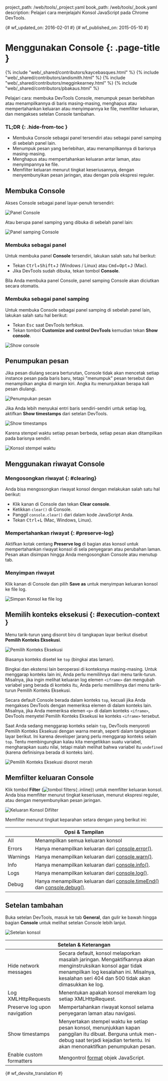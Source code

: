 project_path: /web/tools/_project.yaml
book_path: /web/tools/_book.yaml
description: Pelajari cara menjelajahi Konsol JavaScript pada Chrome DevTools.

{# wf_updated_on: 2016-02-01 #}
{# wf_published_on: 2015-05-10 #}

# Menggunakan Console {: .page-title }

{% include "web/_shared/contributors/kaycebasques.html" %}
{% include "web/_shared/contributors/andismith.html" %}
{% include "web/_shared/contributors/megginkearney.html" %}
{% include "web/_shared/contributors/pbakaus.html" %}

Pelajari cara: membuka DevTools Console, menumpuk pesan 
berlebihan atau menampilkannya di baris masing-masing, menghapus atau mempertahankan 
keluaran atau menyimpannya ke file, memfilter keluaran, dan mengakses setelan
Console tambahan.

### TL;DR {: .hide-from-toc }
- Membuka Console sebagai panel tersendiri atau sebagai panel samping di sebelah panel lain.
- Menumpuk pesan yang berlebihan, atau menampilkannya di barisnya masing-masing.
- Menghapus atau mempertahankan keluaran antar laman, atau menyimpannya ke file.
- Memfilter keluaran menurut tingkat keseriusannya, dengan menyembunyikan pesan jaringan, atau dengan pola ekspresi reguler.

## Membuka Console

Akses Console sebagai panel layar-penuh tersendiri:

![Panel Console](images/console-panel.png)

Atau berupa panel samping yang dibuka di sebelah panel lain:

![Panel samping Console](images/console-drawer.png)

### Membuka sebagai panel

Untuk membuka panel **Console** tersendiri, lakukan salah satu hal berikut:

* Tekan <kbd>Ctrl</kbd>+<kbd>Shift</kbd>+<kbd>J</kbd> (Windows / Linux) atau
  <kbd>Cmd</kbd>+<kbd>Opt</kbd>+<kbd class="kbd">J</kbd> (Mac).
* Jika DevTools sudah dibuka, tekan tombol **Console**.

Bila Anda membuka panel Console, panel samping Console akan diciutkan secara otomatis.

### Membuka sebagai panel samping

Untuk membuka Console sebagai panel samping di sebelah panel lain, lakukan salah satu hal berikut:

* Tekan <kbd>Esc</kbd> saat DevTools terfokus.
* Tekan tombol **Customize and control DevTools** kemudian tekan 
  **Show console**.

![Show console](images/show-console.png)

## Penumpukan pesan

Jika pesan diulang secara berturutan, Console tidak akan mencetak setiap
instance pesan pada baris baru, tetapi "menumpuk" pesan tersebut
dan menampilkan angka di margin kiri. Angka itu menunjukkan berapa kali
pesan diulangi.

![Penumpukan pesan](images/message-stacking.png)

Jika Anda lebih menyukai entri baris sendiri-sendiri untuk setiap log, aktifkan **Show timestamps**
dari setelan DevTools.

![Show timestamps](images/show-timestamps.png)

Karena stempel waktu setiap pesan berbeda, setiap pesan akan ditampilkan
pada barisnya sendiri.

![Konsol stempel waktu](images/timestamped-console.png)

## Menggunakan riwayat Console

### Mengosongkan riwayat {: #clearing}

Anda bisa mengosongkan riwayat konsol dengan melakukan salah satu hal berikut:

* Klik kanan di Console dan tekan **Clear console**.
* Ketikkan `clear()` di Console.
* Panggil `console.clear()` dari dalam kode JavaScript Anda.
* Tekan <kbd class="kbd">Ctrl</kbd>+<kbd class="kbd">L</kbd> 
  (Mac, Windows, Linux).

### Mempertahankan riwayat {: #preserve-log}

Aktifkan kotak centang **Preserve log** di bagian atas konsol untuk mempertahankan
riwayat konsol di sela penyegaran atau perubahan laman. Pesan akan disimpan
hingga Anda mengosongkan Console atau menutup tab.

### Menyimpan riwayat

Klik kanan di Console dan pilih **Save as** untuk menyimpan keluaran
konsol ke file log.

![Simpan Konsol ke file log](images/console-save-as.png)

## Memilih konteks eksekusi {: #execution-context }

Menu tarik-turun yang disorot biru di tangkapan layar berikut disebut
**Pemilih Konteks Eksekusi**.

![Pemilih Konteks Eksekusi](images/execution-context-selector.png)

Biasanya konteks disetel ke `top` (bingkai atas laman).

Bingkai dan ekstensi lain beroperasi di konteksnya masing-masing. Untuk menggarap konteks
lain ini, Anda perlu memilihnya dari menu tarik-turun. Misalnya,
jika ingin melihat keluaran log elemen `<iframe>` dan mengubah
variabel yang berada di konteks itu, Anda perlu memilihnya dari
menu tarik-turun Pemilih Konteks Eksekusi.

Secara default Console berada dalam konteks `top`, kecuali jika Anda mengakses DevTools dengan
memeriksa elemen di dalam konteks lain. Misalnya, jika Anda memeriksa
elemen `<p>` di dalam konteks `<iframe>`, DevTools menyetel Pemilih
Konteks Eksekusi ke konteks `<iframe>` tersebut.

Saat Anda sedang menggarap konteks selain `top`, DevTools menyoroti
Pemilih Konteks Eksekusi dengan warna merah, seperti dalam tangkapan layar berikut. Ini karena
developer jarang perlu menggarap konteks selain `top`. Tentu
membingungkan kalau kita mengetikkan suatu variabel, mengharapkan suatu nilai, tetapi malah melihat bahwa
variabel itu `undefined` (karena definisinya berada di konteks lain).

![Pemilih Konteks Eksekusi disorot merah](images/non-top-context.png)

## Memfilter keluaran Console

Klik tombol **Filter** 
(![tombol filters](images/filter-button.png){:.inline})
untuk memfilter keluaran konsol. Anda bisa memfilter menurut tingkat keseriusan, menurut ekspresi 
reguler, atau dengan menyembunyikan pesan jaringan.

![Keluaran Konsol Difilter](images/filtered-console.png)

Memfilter menurut tingkat keparahan setara dengan yang berikut ini:

<table class="responsive">
  <thead>
     <tr>
      <th colspan="2">Opsi &amp; Tampilan</th>
    </tr>   
  </thead>
  <tbody>
  <tr>
    <td>All</td>
    <td>Menampilkan semua keluaran konsol</td>
  </tr>
  <tr>
    <td>Errors</td>
    <td>Hanya menampilkan keluaran dari <a href="/web/tools/chrome-devtools/debug/console/console-reference#consoleerrorobject--object-">console.error()</a>.</td>
  </tr>
  <tr>
    <td>Warnings</td>
    <td>Hanya menampilkan keluaran dari <a href="/web/tools/chrome-devtools/debug/console/console-reference#consolewarnobject--object-">console.warn()</a>.</td>
  </tr>
  <tr>
    <td>Info</td>
    <td>Hanya menampilkan keluaran dari <a href="/web/tools/chrome-devtools/debug/console/console-reference#consoleinfoobject--object-">console.info()</a>.</td>
  </tr>
  <tr>
    <td>Logs</td>
    <td>Hanya menampilkan keluaran dari <a href="/web/tools/chrome-devtools/debug/console/console-reference#consolelogobject--object-">console.log()</a>.</td>
  </tr>
  <tr>
    <td>Debug</td>
    <td>Hanya menampilkan keluaran dari <a href="/web/tools/chrome-devtools/debug/console/console-reference#consoletimeendlabel">console.timeEnd()</a> dan <a href="/web/tools/chrome-devtools/debug/console/console-reference#consoledebugobject--object-">console.debug()</a>.</td>
  </tr>
  </tbody>
</table>

## Setelan tambahan

Buka setelan DevTools, masuk ke tab **General**, dan gulir ke bawah hingga
bagian **Console** untuk melihat setelan Console lebih lanjut.

![Setelan konsol](images/console-settings.png)

<table class="responsive">
  <thead>
     <tr>
      <th colspan="2">Setelan &amp; Keterangan</th>
    </tr>   
  </thead>
  <tbody>
  <tr>
    <td>Hide network messages</td>
    <td>Secara default, konsol melaporkan masalah jaringan. Mengaktifkannya akan menginstruksikan konsol agar tidak menampilkan log kesalahan ini. Misalnya, kesalahan seri 404 dan 500 tidak akan dimasukkan ke log.</td>
  </tr>
  <tr>
    <td>Log XMLHttpRequests</td>
    <td>Menentukan apakah konsol merekam log setiap XMLHttpRequest.</td>
  </tr>
  <tr>
    <td>Preserve log upon navigation</td>
    <td>Mempertahankan riwayat konsol selama penyegaran laman atau navigasi.</td>
  </tr>
  <tr>
    <td>Show timestamps</td>
    <td>Menyertakan stempel waktu ke setiap pesan konsol, menunjukkan kapan panggilan itu dibuat. Berguna untuk men-debug saat terjadi kejadian tertentu. Ini akan menonaktifkan penumpukan pesan.</td>
  </tr>
  <tr>
    <td>Enable custom formatters</td>
    <td>Mengontrol <a href="https://docs.google.com/document/d/1FTascZXT9cxfetuPRT2eXPQKXui4nWFivUnS_335T3U/preview">format</a> objek JavaScript.</td>
  </tr>
  </tbody>
</table>


{# wf_devsite_translation #}

